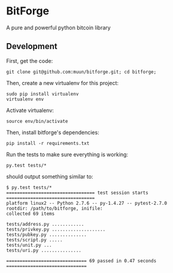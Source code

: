 # BitForge
A pure and powerful python bitcoin library


## Development

First, get the code:
```
git clone git@github.com:muun/bitforge.git; cd bitforge;
```

Then, create a new virtualenv for this project:
```
sudo pip install virtualenv
virtualenv env
```

Activate virtualenv:
```
source env/bin/activate
```

Then, install bitforge's dependencies:
```
pip install -r requirements.txt
```

Run the tests to make sure everything is working:
```
py.test tests/*
```

should output something similar to:
```
$ py.test tests/*
================================= test session starts =================================
platform linux2 -- Python 2.7.6 -- py-1.4.27 -- pytest-2.7.0
rootdir: /path/to/bitforge, inifile:
collected 69 items

tests/address.py ............
tests/privkey.py ....................
tests/pubkey.py ..............
tests/script.py .....
tests/unit.py ...
tests/uri.py ...............

============================== 69 passed in 0.47 seconds ==============================
```

